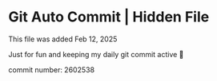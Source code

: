 # Git Auto Commit | Hidden File

This file was added Feb 12, 2025

Just for fun and keeping my daily git commit active 🤪

commit number: 2602538
